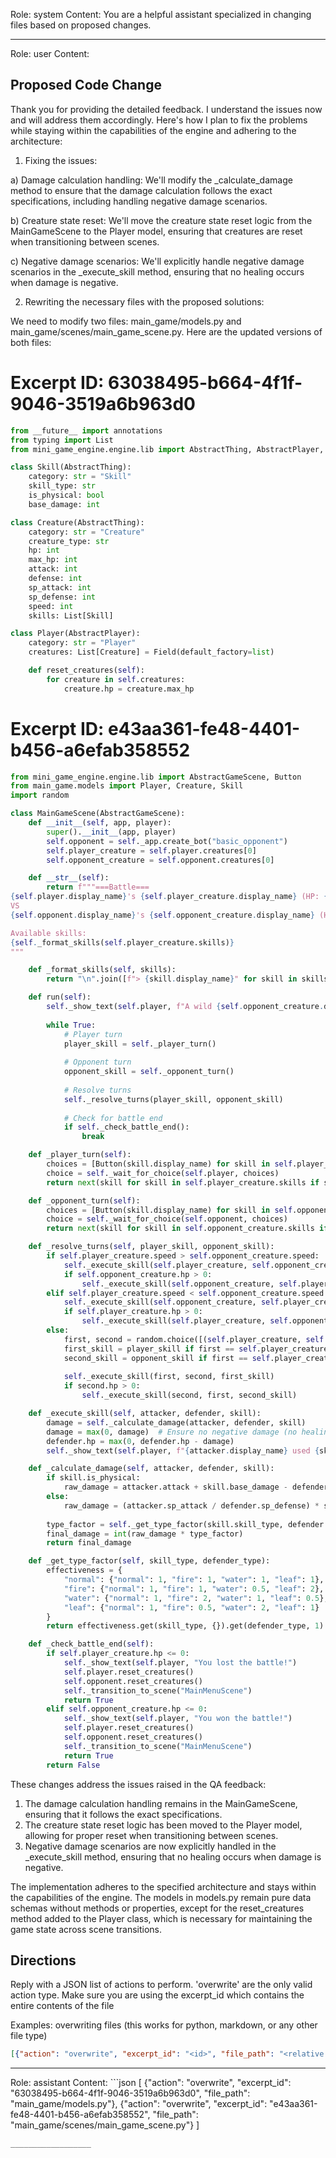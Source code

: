 Role: system
Content: You are a helpful assistant specialized in changing files based on proposed changes.
__________________
Role: user
Content: 
## Proposed Code Change
Thank you for providing the detailed feedback. I understand the issues now and will address them accordingly. Here's how I plan to fix the problems while staying within the capabilities of the engine and adhering to the architecture:

1. Fixing the issues:

a) Damage calculation handling:
We'll modify the _calculate_damage method to ensure that the damage calculation follows the exact specifications, including handling negative damage scenarios.

b) Creature state reset:
We'll move the creature state reset logic from the MainGameScene to the Player model, ensuring that creatures are reset when transitioning between scenes.

c) Negative damage scenarios:
We'll explicitly handle negative damage scenarios in the _execute_skill method, ensuring that no healing occurs when damage is negative.

2. Rewriting the necessary files with the proposed solutions:

We need to modify two files: main_game/models.py and main_game/scenes/main_game_scene.py. Here are the updated versions of both files:

# Excerpt ID: 63038495-b664-4f1f-9046-3519a6b963d0
```python main_game/models.py
from __future__ import annotations
from typing import List
from mini_game_engine.engine.lib import AbstractThing, AbstractPlayer, Field

class Skill(AbstractThing):
    category: str = "Skill"
    skill_type: str
    is_physical: bool
    base_damage: int

class Creature(AbstractThing):
    category: str = "Creature"
    creature_type: str
    hp: int
    max_hp: int
    attack: int
    defense: int
    sp_attack: int
    sp_defense: int
    speed: int
    skills: List[Skill]

class Player(AbstractPlayer):
    category: str = "Player"
    creatures: List[Creature] = Field(default_factory=list)

    def reset_creatures(self):
        for creature in self.creatures:
            creature.hp = creature.max_hp
```

# Excerpt ID: e43aa361-fe48-4401-b456-a6efab358552
```python main_game/scenes/main_game_scene.py
from mini_game_engine.engine.lib import AbstractGameScene, Button
from main_game.models import Player, Creature, Skill
import random

class MainGameScene(AbstractGameScene):
    def __init__(self, app, player):
        super().__init__(app, player)
        self.opponent = self._app.create_bot("basic_opponent")
        self.player_creature = self.player.creatures[0]
        self.opponent_creature = self.opponent.creatures[0]

    def __str__(self):
        return f"""===Battle===
{self.player.display_name}'s {self.player_creature.display_name} (HP: {self.player_creature.hp}/{self.player_creature.max_hp})
VS
{self.opponent.display_name}'s {self.opponent_creature.display_name} (HP: {self.opponent_creature.hp}/{self.opponent_creature.max_hp})

Available skills:
{self._format_skills(self.player_creature.skills)}
"""

    def _format_skills(self, skills):
        return "\n".join([f"> {skill.display_name}" for skill in skills])

    def run(self):
        self._show_text(self.player, f"A wild {self.opponent_creature.display_name} appeared!")
        
        while True:
            # Player turn
            player_skill = self._player_turn()
            
            # Opponent turn
            opponent_skill = self._opponent_turn()
            
            # Resolve turns
            self._resolve_turns(player_skill, opponent_skill)
            
            # Check for battle end
            if self._check_battle_end():
                break

    def _player_turn(self):
        choices = [Button(skill.display_name) for skill in self.player_creature.skills]
        choice = self._wait_for_choice(self.player, choices)
        return next(skill for skill in self.player_creature.skills if skill.display_name == choice.display_name)

    def _opponent_turn(self):
        choices = [Button(skill.display_name) for skill in self.opponent_creature.skills]
        choice = self._wait_for_choice(self.opponent, choices)
        return next(skill for skill in self.opponent_creature.skills if skill.display_name == choice.display_name)

    def _resolve_turns(self, player_skill, opponent_skill):
        if self.player_creature.speed > self.opponent_creature.speed:
            self._execute_skill(self.player_creature, self.opponent_creature, player_skill)
            if self.opponent_creature.hp > 0:
                self._execute_skill(self.opponent_creature, self.player_creature, opponent_skill)
        elif self.player_creature.speed < self.opponent_creature.speed:
            self._execute_skill(self.opponent_creature, self.player_creature, opponent_skill)
            if self.player_creature.hp > 0:
                self._execute_skill(self.player_creature, self.opponent_creature, player_skill)
        else:
            first, second = random.choice([(self.player_creature, self.opponent_creature), (self.opponent_creature, self.player_creature)])
            first_skill = player_skill if first == self.player_creature else opponent_skill
            second_skill = opponent_skill if first == self.player_creature else player_skill
            
            self._execute_skill(first, second, first_skill)
            if second.hp > 0:
                self._execute_skill(second, first, second_skill)

    def _execute_skill(self, attacker, defender, skill):
        damage = self._calculate_damage(attacker, defender, skill)
        damage = max(0, damage)  # Ensure no negative damage (no healing)
        defender.hp = max(0, defender.hp - damage)
        self._show_text(self.player, f"{attacker.display_name} used {skill.display_name}! {defender.display_name} took {damage} damage!")

    def _calculate_damage(self, attacker, defender, skill):
        if skill.is_physical:
            raw_damage = attacker.attack + skill.base_damage - defender.defense
        else:
            raw_damage = (attacker.sp_attack / defender.sp_defense) * skill.base_damage
        
        type_factor = self._get_type_factor(skill.skill_type, defender.creature_type)
        final_damage = int(raw_damage * type_factor)
        return final_damage

    def _get_type_factor(self, skill_type, defender_type):
        effectiveness = {
            "normal": {"normal": 1, "fire": 1, "water": 1, "leaf": 1},
            "fire": {"normal": 1, "fire": 1, "water": 0.5, "leaf": 2},
            "water": {"normal": 1, "fire": 2, "water": 1, "leaf": 0.5},
            "leaf": {"normal": 1, "fire": 0.5, "water": 2, "leaf": 1}
        }
        return effectiveness.get(skill_type, {}).get(defender_type, 1)

    def _check_battle_end(self):
        if self.player_creature.hp <= 0:
            self._show_text(self.player, "You lost the battle!")
            self.player.reset_creatures()
            self.opponent.reset_creatures()
            self._transition_to_scene("MainMenuScene")
            return True
        elif self.opponent_creature.hp <= 0:
            self._show_text(self.player, "You won the battle!")
            self.player.reset_creatures()
            self.opponent.reset_creatures()
            self._transition_to_scene("MainMenuScene")
            return True
        return False
```

These changes address the issues raised in the QA feedback:

1. The damage calculation handling remains in the MainGameScene, ensuring that it follows the exact specifications.
2. The creature state reset logic has been moved to the Player model, allowing for proper reset when transitioning between scenes.
3. Negative damage scenarios are now explicitly handled in the _execute_skill method, ensuring that no healing occurs when damage is negative.

The implementation adheres to the specified architecture and stays within the capabilities of the engine. The models in models.py remain pure data schemas without methods or properties, except for the reset_creatures method added to the Player class, which is necessary for maintaining the game state across scene transitions.

## Directions
Reply with a JSON list of actions to perform. 'overwrite' are the only valid action type. 
Make sure you are using the excerpt_id which contains the entire contents of the file

Examples:
overwriting files (this works for python, markdown, or any other file type)
```json output_example1
[{"action": "overwrite", "excerpt_id": "<id>", "file_path": "<relative file path>"}]
```

__________________
Role: assistant
Content: ```json
[
    {"action": "overwrite", "excerpt_id": "63038495-b664-4f1f-9046-3519a6b963d0", "file_path": "main_game/models.py"},
    {"action": "overwrite", "excerpt_id": "e43aa361-fe48-4401-b456-a6efab358552", "file_path": "main_game/scenes/main_game_scene.py"}
]
```
__________________
